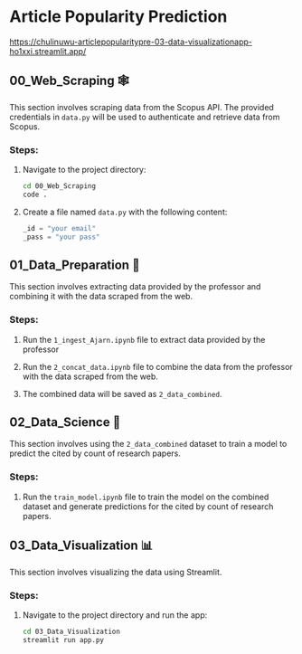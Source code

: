 # Article Popularity Prediction
https://chulinuwu-articlepopularitypre-03-data-visualizationapp-ho1xxi.streamlit.app/
## 00_Web_Scraping 🕸️
This section involves scraping data from the Scopus API. The provided credentials in `data.py` will be used to authenticate and retrieve data from Scopus.

### Steps:
1. Navigate to the project directory:
   ```bash
   cd 00_Web_Scraping
   code .
   ```

2. Create a file named `data.py` with the following content:
   ```python
   _id = "your email"
   _pass = "your pass"
   ```

## 01_Data_Preparation 🧹
This section involves extracting data provided by the professor and combining it with the data scraped from the web.

### Steps:
1. Run the `1_ingest_Ajarn.ipynb` file to extract data provided by the professor

2. Run the `2_concat_data.ipynb` file to combine the data from the professor with the data scraped from the web.

3. The combined data will be saved as `2_data_combined`.

## 02_Data_Science 🔬
This section involves using the `2_data_combined` dataset to train a model to predict the cited by count of research papers.

### Steps:
1. Run the `train_model.ipynb` file to train the model on the combined dataset and generate predictions for the cited by count of research papers.

## 03_Data_Visualization 📊
This section involves visualizing the data using Streamlit.

### Steps:
1. Navigate to the project directory and run the app:
   ```bash
   cd 03_Data_Visualization
   streamlit run app.py
   ```


<!-- ## Instructions

You can train model by yourself using Data3_en.ipynb or smthing. and adjust parameter by yourself.
but if you lazy you can just copy model that i push it on repository, 90 percent of data is from scopus.

## Try it your self

https://chulinuwu-articlepopularityprediction-app-dev-cpmott.streamlit.app/ -->


